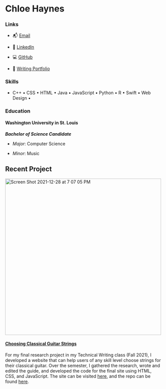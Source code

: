 # Chloe Haynes
### Links
- 📬 [Email](mailto:cehaynes@wustl.edu)

- 🔗 [LinkedIn](https://www.linkedin.com/in/chloe-haynes-0107371b3/)

- 💻 [GitHub](https://github.com/chloeehaynes)

- 📄 [Writing Portfolio](https://github.com/chloeehaynes/writing)



### Skills
- C++ • CSS • HTML • Java • JavaScript • Python • R • Swift • Web Design •


### Education
#### Washington University in St. Louis 
_**Bachelor of Science Candidate**_

- *Major*: Computer Science

- *Minor*: Music


## Recent Project

<img width="500" alt="Screen Shot 2021-12-28 at 7 07 05 PM" src="https://user-images.githubusercontent.com/54601789/147618028-c3575466-a102-4fd8-9904-a0cb79db4d95.png">

#### [Choosing Classical Guitar Strings](https://chloeehaynes.github.io/ClassicalGuitarStrings/)

For my final research project in my Technical Writing class (Fall 2021), I developed a website that can help users of any skill level choose strings for their classical guitar. Over the semester, I gathered the research, wrote and edited the guide, and developed the code for the final site using HTML, CSS, and JavaScript. The site can be visited [here](https://chloeehaynes.github.io/ClassicalGuitarStrings/), and the repo can be found [here](https://github.com/chloeehaynes/ClassicalGuitarStrings).

<!---
chloeehaynes/chloeehaynes is a ✨ special ✨ repository because its `README.md` (this file) appears on your GitHub profile.
You can click the Preview link to take a look at your changes.
--->

